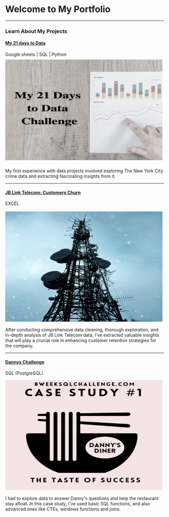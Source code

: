 # Welcome to My Portfolio

---

### Learn About My Projects

#### [My 21 days to Data](https://www.linkedin.com/pulse/21-days-data-oussama-bechar/)
Google sheets | SQL | Python
<img src="images/My 21 Days to data Challenget.png"
  width="500"
  height="350"/>
My first experience with data projects involved exploring The New York City crime data and extracting fascinating insights from it.

---

#### [JB Link Telecom: Customers Churn](https://www.linkedin.com/pulse/telecom-company-customers-churn-oussama-bechar%3FtrackingId=2fbBPpkXTU65vs%252F5bATJlg%253D%253D/?trackingId=2fbBPpkXTU65vs%2F5bATJlg%3D%3D)
EXCEL
<br><br>
<img src="images/telecom.jpg"
  width="500"
  height="350"/>

After conducting comprehensive data cleaning, thorough exploration, and in-depth analysis of JB Link Telecom data, I've extracted valuable insights that will play a crucial role in enhancing customer retention strategies for the company.

---

#### [Dannys Challenge](https://github.com/oussama-bechar/DannysDinner/blob/master/Desktop/dannys/Dannys_Challenge)
 SQL (PostgreSQL)

<img src="images/Dannys.png"
  width="500"
  height="350"/>


I had to explore data to answer Danny's questions and help the restaurant stay afloat.
In this case study, I've used basic SQL functions, and also advanced ones like CTEs, windows functions and joins.



